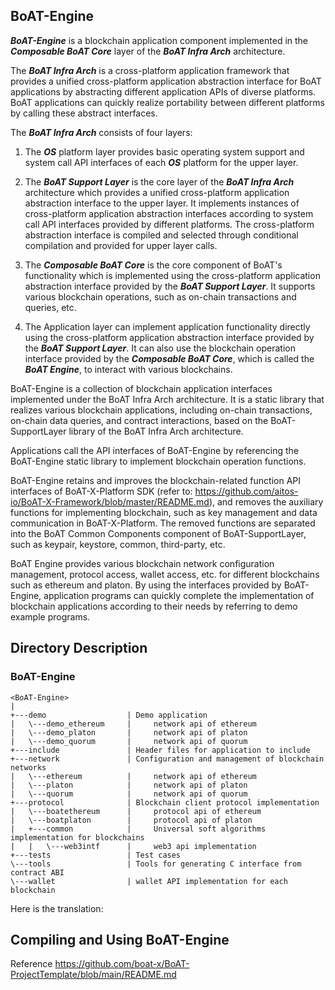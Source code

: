 ## BoAT-Engine

***BoAT-Engine*** is a blockchain application component implemented in the ***Composable BoAT Core*** layer of the ***BoAT Infra Arch*** architecture.

The ***BoAT Infra Arch*** is a cross-platform application framework that provides a unified cross-platform application abstraction interface for BoAT applications by abstracting different application APIs of diverse platforms. BoAT applications can quickly realize portability between different platforms by calling these abstract interfaces.

The ***BoAT Infra Arch*** consists of four layers:

1. The ***OS*** platform layer provides basic operating system support and system call API interfaces of each ***OS*** platform for the upper layer.

2. The ***BoAT Support Layer*** is the core layer of the ***BoAT Infra Arch*** architecture which provides a unified cross-platform application abstraction interface to the upper layer. It implements instances of cross-platform application abstraction interfaces according to system call API interfaces provided by different platforms. The cross-platform abstraction interface is compiled and selected through conditional compilation and provided for upper layer calls.

3. The ***Composable BoAT Core*** is the core component of BoAT's functionality which is implemented using the cross-platform application abstraction interface provided by the ***BoAT Support Layer***. It supports various blockchain operations, such as on-chain transactions and queries, etc.

4. The Application layer can implement application functionality directly using the cross-platform application abstraction interface provided by the ***BoAT Support Layer***. It can also use the blockchain operation interface provided by the ***Composable BoAT Core***, which is called the ***BoAT Engine***, to interact with various blockchains.

BoAT-Engine is a collection of blockchain application interfaces implemented under the BoAT Infra Arch architecture. It is a static library that realizes various blockchain applications, including on-chain transactions, on-chain data queries, and contract interactions, based on the BoAT-SupportLayer library of the BoAT Infra Arch architecture.

Applications call the API interfaces of BoAT-Engine by referencing the BoAT-Engine static library to implement blockchain operation functions.

BoAT-Engine retains and improves the blockchain-related function API interfaces of BoAT-X-Platform SDK (refer to: https://github.com/aitos-io/BoAT-X-Framework/blob/master/README.md), and removes the auxiliary functions for implementing blockchain, such as key management and data communication in BoAT-X-Platform. The removed functions are separated into the BoAT Common Components component of BoAT-SupportLayer, such as keypair, keystore, common, third-party, etc.

BoAT Engine provides various blockchain network configuration management, protocol access, wallet access, etc. for different blockchains such as ethereum and platon. By using the interfaces provided by BoAT-Engine, application programs can quickly complete the implementation of blockchain applications according to their needs by referring to demo example programs.

## Directory Description
### BoAT-Engine
```
<BoAT-Engine>
|
+---demo                  | Demo application
|   \---demo_ethereum     |     network api of ethereum
|   \---demo_platon       |     network api of platon
|   \---demo_quorum       |     network api of quorum
+---include               | Header files for application to include
+---network               | Configuration and management of blockchain networks
|   \---ethereum          |     network api of ethereum
|   \---platon            |     network api of platon
|   \---quorum            |     network api of quorum
+---protocol              | Blockchain client protocol implementation
|   \---boatethereum      |     protocol api of ethereum
|   \---boatplaton        |     protocol api of platon
|   +---common            |     Universal soft algorithms implementation for blockchains
|   |   \---web3intf      |     web3 api implementation
+---tests                 | Test cases
\---tools                 | Tools for generating C interface from contract ABI
\---wallet                | wallet API implementation for each blockchain
```

Here is the translation:

## Compiling and Using BoAT-Engine

Reference https://github.com/boat-x/BoAT-ProjectTemplate/blob/main/README.md
